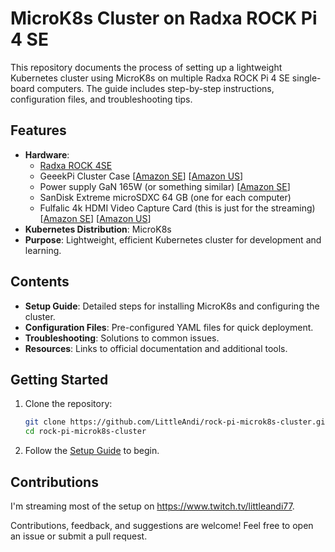 # MicroK8s Cluster on Radxa ROCK Pi 4 SE

This repository documents the process of setting up a lightweight Kubernetes cluster using MicroK8s on multiple Radxa ROCK Pi 4 SE single-board computers. The guide includes step-by-step instructions, configuration files, and troubleshooting tips.

## Features

- **Hardware**:
  - [Radxa ROCK 4SE](https://radxa.com/products/rock4/4se)
  - GeeekPi Cluster Case [[Amazon SE](https://www.amazon.se/dp/B07MW24S61)] [[Amazon US](https://www.amazon.com/dp/B07MW24S61)]
  - Power supply GaN 165W (or something similar) [[Amazon SE](https://www.amazon.se/dp/B0C4KKXDS2)]
  - SanDisk Extreme microSDXC 64 GB (one for each computer)
  - Fulfalic 4k HDMI Video Capture Card (this is just for the streaming) [[Amazon SE](https://www.amazon.se/dp/B0BJ2YDV7Q)] [[Amazon US](https://www.amazon.com/dp/B0BJ2YDV7Q)]
- **Kubernetes Distribution**: MicroK8s
- **Purpose**: Lightweight, efficient Kubernetes cluster for development and learning.

## Contents

- **Setup Guide**: Detailed steps for installing MicroK8s and configuring the cluster.
- **Configuration Files**: Pre-configured YAML files for quick deployment.
- **Troubleshooting**: Solutions to common issues.
- **Resources**: Links to official documentation and additional tools.

## Getting Started

1. Clone the repository:
   ```bash
   git clone https://github.com/LittleAndi/rock-pi-microk8s-cluster.git
   cd rock-pi-microk8s-cluster
   ```
2. Follow the [Setup Guide](setup-guide.md) to begin.

## Contributions

I'm streaming most of the setup on https://www.twitch.tv/littleandi77.

Contributions, feedback, and suggestions are welcome! Feel free to open an issue or submit a pull request.
